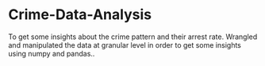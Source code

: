 # Crime-Data-Analysis
To get some insights about the crime pattern and their arrest rate. Wrangled and manipulated the data at granular level in order to get some insights using numpy and pandas..
